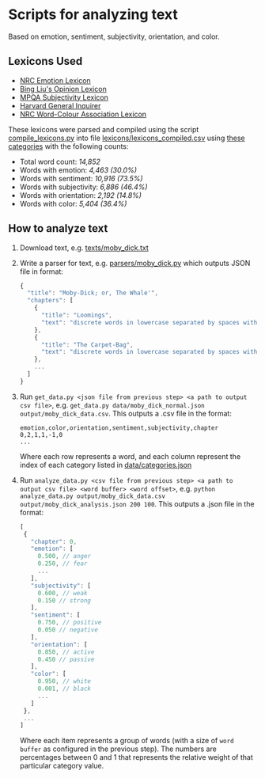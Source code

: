 # Scripts for analyzing text

Based on emotion, sentiment, subjectivity, orientation, and color.

## Lexicons Used

- [NRC Emotion Lexicon](http://www.saifmohammad.com/WebPages/lexicons.html)
- [Bing Liu's Opinion Lexicon](http://www.cs.uic.edu/~liub/FBS/sentiment-analysis.html#lexicon)
- [MPQA Subjectivity Lexicon](http://mpqa.cs.pitt.edu/lexicons/subj_lexicon/)
- [Harvard General Inquirer](http://www.wjh.harvard.edu/~inquirer/spreadsheet_guide.htm)
- [NRC Word-Colour Association Lexicon](http://www.saifmohammad.com/WebPages/lexicons.html)

These lexicons were parsed and compiled using the script [compile_lexicons.py](compile_lexicons.py) into file [lexicons/lexicons_compiled.csv](lexicons/lexicons_compiled.csv) using [these categories](data/categories.json) with the following counts:

- Total word count: _14,852_
- Words with emotion: _4,463 (30.0%)_
- Words with sentiment: _10,916 (73.5%)_
- Words with subjectivity: _6,886 (46.4%)_
- Words with orientation: _2,192 (14.8%)_
- Words with color: _5,404 (36.4%)_

## How to analyze text

1. Download text, e.g. [texts/moby_dick.txt](texts/moby_dick.txt)
2. Write a parser for text, e.g. [parsers/moby_dick.py](parsers/moby_dick.py) which outputs JSON file in format:

   ```javascript
   {
     "title": "Moby-Dick; or, The Whale'",
     "chapters": [
       {
         "title": "Loomings",
         "text": "discrete words in lowercase separated by spaces with punctuation removed"
       },
       {
         "title": "The Carpet-Bag",
         "text": "discrete words in lowercase separated by spaces with punctuation removed"
       },
       ...
     ]
   }
   ```

3. Run `get_data.py <json file from previous step> <a path to output csv file>`, e.g. `get_data.py data/moby_dick_normal.json output/moby_dick_data.csv`. This outputs a .csv file in the format:

   ```
   emotion,color,orientation,sentiment,subjectivity,chapter
   0,2,1,1,-1,0
   ...
   ```

   Where each row represents a word, and each column represent the index of each category listed in [data/categories.json](data/categories.json)

4. Run `analyze_data.py <csv file from previous step> <a path to output csv file> <word buffer> <word offset>`, e.g. `python analyze_data.py output/moby_dick_data.csv output/moby_dick_analysis.json 200 100`. This outputs a .json file in the format:

   ```javascript
   [
    {
      "chapter": 0,
      "emotion": [
        0.500, // anger
        0.250, // fear
        ...
      ],
      "subjectivity": [
        0.600, // weak
        0.150 // strong
      ],
      "sentiment": [
        0.750, // positive
        0.050 // negative
      ],
      "orientation": [
        0.850, // active
        0.450 // passive
      ],
      "color": [
        0.950, // white
        0.001, // black
        ...
      ]
    },
    ...
   ]
   ```

   Where each item represents a group of words (with a size of `word buffer` as configured in the previous step). The numbers are percentages between 0 and 1 that represents the relative weight of that particular category value.
